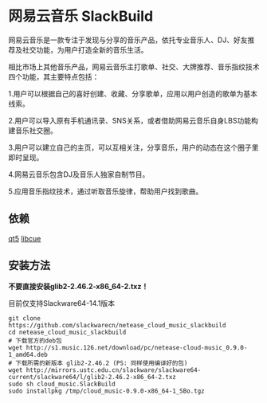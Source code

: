 # 网易云音乐 SlackBuild
网易云音乐是一款专注于发现与分享的音乐产品，依托专业音乐人、DJ、好友推荐及社交功能，为用户打造全新的音乐生活。

相比市场上其他音乐产品，网易云音乐主打歌单、社交、大牌推荐、音乐指纹技术四个功能，其主要特点包括：

1.用户可以根据自己的喜好创建、收藏、分享歌单，应用以用户创造的歌单为基本线索。

2.用户可以导入原有手机通讯录、SNS关系，或者借助网易云音乐自身LBS功能构建音乐社交圈。

3.用户可以建立自己的主页，可以互相关注，分享音乐，用户的动态在这个圈子里即时呈现。

4.网易云音乐包含DJ及音乐人独家自制节目。

5.应用音乐指纹技术，通过听取音乐旋律，帮助用户找到歌曲。

## 依赖
[qt5](https://slackbuilds.org/repository/14.1/libraries/qt5/)
[libcue](https://slackbuilds.org/repository/14.1/libraries/libcue/)

## 安装方法
**不要直接安装glib2-2.46.2-x86_64-2.txz！**

目前仅支持Slackware64-14.1版本
```
git clone https://github.com/slackwarecn/netease_cloud_music_slackbuild
cd netease_cloud_music_slackbuild
# 下载官方的deb包
wget http://s1.music.126.net/download/pc/netease-cloud-music_0.9.0-1_amd64.deb
# 下载所需的新版本 glib2-2.46.2 (PS: 同样使用编译好的包)
wget http://mirrors.ustc.edu.cn/slackware/slackware64-current/slackware64/l/glib2-2.46.2-x86_64-2.txz
sudo sh cloud_music.SlackBuild
sudo installpkg /tmp/cloud_music-0.9.0-x86_64-1_SBo.tgz
```

